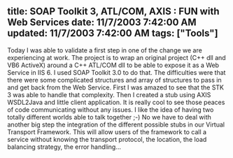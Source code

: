title: SOAP Toolkit 3, ATL/COM, AXIS : FUN with Web Services
date: 11/7/2003 7:42:00 AM
updated: 11/7/2003 7:42:00 AM
tags: ["Tools"]
---
<P>Today I was able to validate a first step in one of the change we are experiencing at work. The project is to wrap an original project (C++ dll and VB6 ActiveX) around a C++ ATL/COM dll to be able to expose it as a Web Service in IIS 6. I used SOAP Toolkit 3.0 to do that. The difficulties were that there were some complicated structures and array of structures to pass in and get back from the Web Service. First I was amazed to see that the STK 3 was able to handle that complexity. Then I created a stub using AXIS WSDL2Java and little client application. It is really cool to see those peaces of code communicating without any issues. I like the idea of having two totally different worlds able to talk together ;-) No we have to deal with another big step the integration of the different possible stubs in our Virtual Transport Framework. This will allow users of the framework to call a service without knowing the transport protocol, the location, the load balancing strategy, the error handling…</P>
